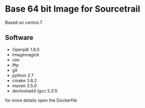 Base 64 bit Image for Sourcetrail
=================================

Based on centos:7

Software
--------

* Openjdk 1.8.0
* Imagemagick
* vim 
* lftp
* git 
* python 2.7
* cmake 3.8.2
* maven 3.5.0
* devtoolset4 (gcc 5.3.1)

for more details open the Dockerfile

